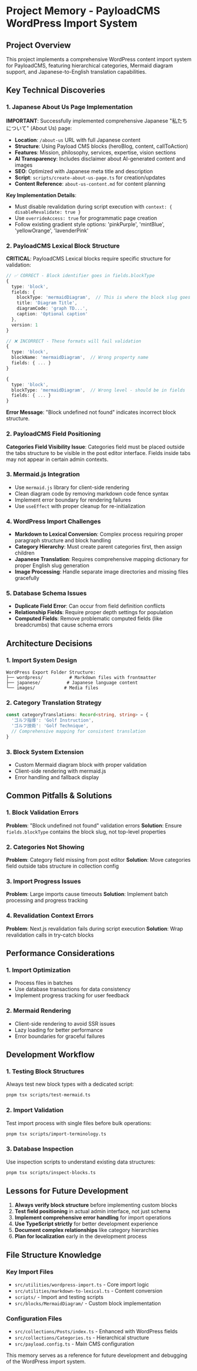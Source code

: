 # Project Memory - PayloadCMS WordPress Import System

## Project Overview
This project implements a comprehensive WordPress content import system for PayloadCMS, featuring hierarchical categories, Mermaid diagram support, and Japanese-to-English translation capabilities.

## Key Technical Discoveries

### 1. Japanese About Us Page Implementation
**IMPORTANT**: Successfully implemented comprehensive Japanese "私たちについて" (About Us) page:

- **Location**: `/about-us` URL with full Japanese content
- **Structure**: Using Payload CMS blocks (heroBlog, content, callToAction)
- **Features**: Mission, philosophy, services, expertise, vision sections
- **AI Transparency**: Includes disclaimer about AI-generated content and images
- **SEO**: Optimized with Japanese meta title and description
- **Script**: `scripts/create-about-us-page.ts` for creation/updates
- **Content Reference**: `about-us-content.md` for content planning

**Key Implementation Details**:
- Must disable revalidation during script execution with `context: { disableRevalidate: true }`
- Use `overrideAccess: true` for programmatic page creation
- Follow existing gradient style options: 'pinkPurple', 'mintBlue', 'yellowOrange', 'lavenderPink'

### 2. PayloadCMS Lexical Block Structure
**CRITICAL**: PayloadCMS Lexical blocks require specific structure for validation:

```typescript
// ✅ CORRECT - Block identifier goes in fields.blockType
{
  type: 'block',
  fields: {
    blockType: 'mermaidDiagram',  // This is where the block slug goes
    title: 'Diagram Title',
    diagramCode: 'graph TD...',
    caption: 'Optional caption'
  },
  version: 1
}

// ❌ INCORRECT - These formats will fail validation
{
  type: 'block',
  blockName: 'mermaidDiagram',  // Wrong property name
  fields: { ... }
}

{
  type: 'block',
  blockType: 'mermaidDiagram',  // Wrong level - should be in fields
  fields: { ... }
}
```

**Error Message**: "Block undefined not found" indicates incorrect block structure.

### 2. PayloadCMS Field Positioning
**Categories Field Visibility Issue**: Categories field must be placed outside the tabs structure to be visible in the post editor interface. Fields inside tabs may not appear in certain admin contexts.

### 3. Mermaid.js Integration
- Use `mermaid.js` library for client-side rendering
- Clean diagram code by removing markdown code fence syntax
- Implement error boundary for rendering failures
- Use `useEffect` with proper cleanup for re-initialization

### 4. WordPress Import Challenges
- **Markdown to Lexical Conversion**: Complex process requiring proper paragraph structure and block handling
- **Category Hierarchy**: Must create parent categories first, then assign children
- **Japanese Translation**: Requires comprehensive mapping dictionary for proper English slug generation
- **Image Processing**: Handle separate image directories and missing files gracefully

### 5. Database Schema Issues
- **Duplicate Field Error**: Can occur from field definition conflicts
- **Relationship Fields**: Require proper depth settings for population
- **Computed Fields**: Remove problematic computed fields (like breadcrumbs) that cause schema errors

## Architecture Decisions

### 1. Import System Design
```
WordPress Export Folder Structure:
├── wordpress/          # Markdown files with frontmatter
├── japanese/          # Japanese language content
└── images/           # Media files
```

### 2. Category Translation Strategy
```typescript
const categoryTranslations: Record<string, string> = {
  'ゴルフ指導': 'Golf Instruction',
  'ゴルフ技術': 'Golf Technique',
  // Comprehensive mapping for consistent translation
}
```

### 3. Block System Extension
- Custom Mermaid diagram block with proper validation
- Client-side rendering with mermaid.js
- Error handling and fallback display

## Common Pitfalls & Solutions

### 1. Block Validation Errors
**Problem**: "Block undefined not found" validation errors
**Solution**: Ensure `fields.blockType` contains the block slug, not top-level properties

### 2. Categories Not Showing
**Problem**: Category field missing from post editor
**Solution**: Move categories field outside tabs structure in collection config

### 3. Import Progress Issues
**Problem**: Large imports cause timeouts
**Solution**: Implement batch processing and progress tracking

### 4. Revalidation Context Errors
**Problem**: Next.js revalidation fails during script execution
**Solution**: Wrap revalidation calls in try-catch blocks

## Performance Considerations

### 1. Import Optimization
- Process files in batches
- Use database transactions for data consistency
- Implement progress tracking for user feedback

### 2. Mermaid Rendering
- Client-side rendering to avoid SSR issues
- Lazy loading for better performance
- Error boundaries for graceful failures

## Development Workflow

### 1. Testing Block Structures
Always test new block types with a dedicated script:
```bash
pnpm tsx scripts/test-mermaid.ts
```

### 2. Import Validation
Test import process with single files before bulk operations:
```bash
pnpm tsx scripts/import-terminology.ts
```

### 3. Database Inspection
Use inspection scripts to understand existing data structures:
```bash
pnpm tsx scripts/inspect-blocks.ts
```

## Lessons for Future Development

1. **Always verify block structure** before implementing custom blocks
2. **Test field positioning** in actual admin interface, not just schema
3. **Implement comprehensive error handling** for import operations
4. **Use TypeScript strictly** for better development experience
5. **Document complex relationships** like category hierarchies
6. **Plan for localization** early in the development process

## File Structure Knowledge

### Key Import Files
- `src/utilities/wordpress-import.ts` - Core import logic
- `src/utilities/markdown-to-lexical.ts` - Content conversion
- `scripts/` - Import and testing scripts
- `src/blocks/MermaidDiagram/` - Custom block implementation

### Configuration Files
- `src/collections/Posts/index.ts` - Enhanced with WordPress fields
- `src/collections/Categories.ts` - Hierarchical structure
- `src/payload.config.ts` - Main CMS configuration

This memory serves as a reference for future development and debugging of the WordPress import system.